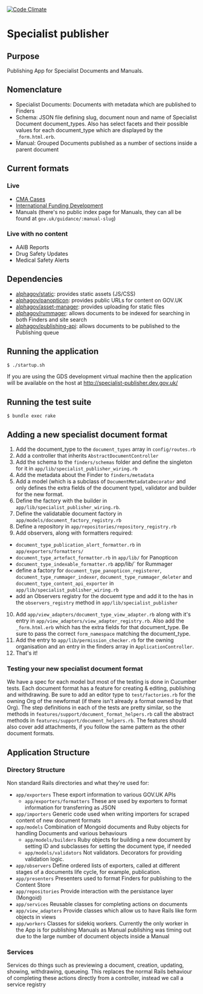 [![Code Climate](https://codeclimate.com/github/alphagov/specialist-publisher.png)](https://codeclimate.com/github/alphagov/specialist-publisher)

# Specialist publisher

## Purpose

Publishing App for Specialist Documents and Manuals.

## Nomenclature

* Specialist Documents: Documents with metadata which are published to Finders
* Schema: JSON file defining slug, document noun and name of Specialist Document document_types. Also has select facets and their possible values for each document_type which are displayed by the `_form.html.erb`.
* Manual: Grouped Documents published as a number of sections inside a parent document

## Current formats

### Live
* [CMA Cases](https://www.gov.uk/cma-cases)
* [International Funding Development](https://www.gov.uk/international-funding-development)
* Manuals (there's no public index page for Manuals, they can all be found at `gov.uk/guidance/:manual-slug`)

### Live with no content
* AAIB Reports
* Drug Safety Updates
* Medical Safety Alerts

## Dependencies

* [alphagov/static](http://github.com/alphagov/static): provides static assets (JS/CSS)
* [alphagov/panopticon](http://github.com/alphagov/panopticon): provides public URLs for content on GOV.UK
* [alphagov/asset-manager](http://github.com/alphagov/asset-manager): provides uploading for static files
* [alphagov/rummager](http://github.com/alphagov/rummager): allows documents to be indexed for searching in both Finders and site search
* [alphagov/publishing-api](http://github.com/alphagov/publishing-api): allows documents to be published to the Publishing queue

## Running the application

```
$ ./startup.sh
```
If you are using the GDS development virtual machine then the application will be available on the host at http://specialist-publisher.dev.gov.uk/

## Running the test suite

```
$ bundle exec rake
```

## Adding a new specialist document format

1. Add the document_type to the `document_types` array in `config/routes.rb`
2. Add a controller that inherits `AbstractDocumentController`
3. Add the schema to the `finders/schemas` folder and define the singleton for it in `app/lib/specialist_publisher_wiring.rb`
4. Add the metadata about the Finder to `finders/metadata`
5. Add a model (which is a subclass of `DocumentMetadataDecorator` and only defines the extra fields of the document type), validator and builder for the new format.
6. Define the factory with the builder in `app/lib/specialist_publisher_wiring.rb`.
7. Define the validatable document factory in `app/models/document_factory_registry.rb`
8. Define a repository in `app/repositories/repository_registry.rb`
9. Add observers, along with formatters required:
  - `document_type_publication_alert_formatter.rb` in `app/exporters/formatters/`
  - `document_type_artefact_formatter.rb` in `app/lib/` for Panopticon
  - `document_type_indexable_formatter.rb` app/lib/` for Rummager
  - define a factory for `document_type_panopticon_registerer`, `document_type_rummager_indexer`, `document_type_rummager_deleter` and `document_type_content_api_exporter` in `app/lib/specialist_publisher_wiring.rb`
  - add an Observers registry for the docuemt type and add it to the has in the `observers_registry` method in `app/lib/specialist_publisher`
10. Add `app/view_adapters/document_type_view_adapter.rb` along with it's entry in `app/view_adapters/view_adapter_registry.rb`. Also add the `_form.html.erb` which has the extra fields for that document_type. Be sure to pass the correct `form_namespace` matching the document_type.
11. Add the entry to `app/lib/permission_checker.rb` for the owning organisation and an entry in the finders array in `ApplicationController`.
12. That's it!

### Testing your new specialist document format

We have a spec for each model but most of the testing is done in Cucumber tests. Each document format has a feature for creating & editing, publishing and withdrawing. Be sure to add an editor type to `test/factories.rb` for the owning Org of the newformat (if there isn't already a format owned by that Org). The step definitions in each of the tests are pretty similar, so the methods in `features/support/document_format_helpers.rb` call the abstract methods in `features/support/document_helpers.rb`. The features should also cover add attachments, if you follow the same pattern as the other document formats.


## Application Structure

### Directory Structure

Non standard Rails directories and what they're used for:

* `app/exporters`
  These export information to various GOV.UK APIs
  * `app/exporters/formatters`
    These are used by exporters to format information for transferring as JSON
* `app/importers`
  Generic code used when writing importers for scraped content of new document formats
* `app/models`
  Combination of Mongoid documents and Ruby objects for handling Documents and various behaviours
  * `app/models/builders`
    Ruby objects for building a new document by setting ID and subclasses for setting the document type, if needed
  * `app/models/validators`
    Not validators. Decorators for providing validation logic.
* `app/observers`
  Define ordered lists of exporters, called at different stages of a documents life cycle, for example, publication.
* `app/presenters`
  Presenters used to format Finders for publishing to the Content Store
* `app/repositories`
  Provide interaction with the persistance layer (Mongoid)
* `app/services`
  Reusable classes for completing actions on documents
* `app/view_adapters`
  Provide classes which allow us to have Rails like form objects in views
* `app/workers`
  Classes for sidekiq workers. Currently the only worker in the App is for publishing Manuals as Manual publishing was timing out due to the large number of document objects inside a Manual


### Services

 Services do things such as previewing a document, creation, updating, showing, withdrawing, queueing. This replaces the normal Rails behaviour of completing these actions directly from a controller, instead we call a service registry
